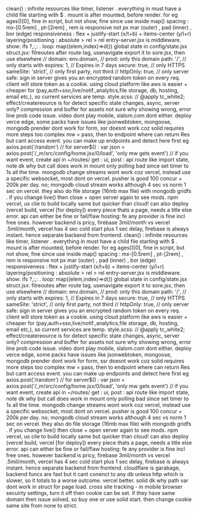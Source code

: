clean() : infinite resources like timer, listener .
everything in  must have a child file starting with $ .
mount is after mounted, before render.
for eg ages()[0], fine in script, but not show, fine since use inside map()
spacing : mx-[0.5rem] , pt-[2rem] , rem is responsive not px
mar (outer) , pad (inner) , bor (edge)
responsiveness : flex + justify-start (x/t+b) + items-center (y/l+r)
layering/positioning : absolute > rel > rel
entry-server.jsx is middleware.
show: ifs ?,:,: . loop: map((elem,index)=>d())
global state in config/state.jsx
struct.jsx: filreoutes after route tag, usenavigate export it to sore.jsx, then use elsewhere
// domain: env.domain, // prod: only this domain
			path: '/', // only starts with
			expires: 1, // Expires in 7 days
			secure: true, // only HTTPS
			sameSite: 'strict', // only first party, not third
			// httpOnly: true, // only server
safe:
sign in server gives you an encrypted random token on every req.
client will store token as a cookie.
using cloud platform like aws is easier + cheaper for (pay,auth+sso,live/notif.,analytics,file storage, db, hosting, email etc,), so current services are temp.
style.scss: 
// @apply tc_white2;
effect/createreource is for detect specific state changes, async, server only?
compression and buffer for assets 
not sure why showing wrong, error line prob code issue.
video dont play mobile, slalom.com dont either.
deploy verce edge, some packs have issues like jsonwebtoken, mongoose, mongodb
prender dont work for form, ssr doesnt work coz solid requires more steps too complex
mw = pass, then to endpoint where can return Res but cant access event.
you can make up endpoints and detect here first eg axios.post('/random')
// for server$() : var json = axios.post('/_m/src/config/home.jsx/0/load', 'only mw gets event')
// if you want event, create api in ~/routes/
get : ui, post : api
route like import state, note dk why but call does work in mount only
polling bad since set timer to 1s all the time. mongodb change streams wont work coz vercel, instead use a specific websocket, most dont on vercel.
pusher is good 100 concur + 200k per day.
no; mongodb cloud stream works although 4 sec vs norm 1 sec on vercel.
they also do file storage (16mb max file) with mongodb gridfs .
if you change live() then close + open server again to see mods.
npm vercel, us clie to build locally same but quicker than cloud!
can also deploy (vercel build, vercel [for deploy])
every piece thats a page, needs a title else error.
api can either be fine or fail/flaw
hosting: fe any provider is fine incl free ones.
however backend is pricy, firebase 3mil/month vs vercel .5mil/month, 
vercel has 4 sec cold start plus 1 sec delay, firebase is always instant. hence separate backend from frontend.
clean() : infinite resources like timer, listener .
everything in  must have a child file starting with $ .
mount is after mounted, before render.
for eg ages()[0], fine in script, but not show, fine since use inside map()
spacing : mx-[0.5rem] , pt-[2rem] , rem is responsive not px
mar (outer) , pad (inner) , bor (edge)
responsiveness : flex + justify-start (x/t+b) + items-center (y/l+r)
layering/positioning : absolute > rel > rel
entry-server.jsx is middleware.
show: ifs ?,:,: . loop: map((elem,index)=>d())
global state in config/state.jsx
struct.jsx: filreoutes after route tag, usenavigate export it to sore.jsx, then use elsewhere
// domain: env.domain, // prod: only this domain
			path: '/', // only starts with
			expires: 1, // Expires in 7 days
			secure: true, // only HTTPS
			sameSite: 'strict', // only first party, not third
			// httpOnly: true, // only server
safe:
sign in server gives you an encrypted random token on every req.
client will store token as a cookie.
using cloud platform like aws is easier + cheaper for (pay,auth+sso,live/notif.,analytics,file storage, db, hosting, email etc,), so current services are temp.
style.scss: 
// @apply tc_white2;
effect/createreource is for detect specific state changes, async, server only?
compression and buffer for assets 
not sure why showing wrong, error line prob code issue.
video dont play mobile, slalom.com dont either.
deploy verce edge, some packs have issues like jsonwebtoken, mongoose, mongodb
prender dont work for form, ssr doesnt work coz solid requires more steps too complex
mw = pass, then to endpoint where can return Res but cant access event.
you can make up endpoints and detect here first eg axios.post('/random')
// for server$() : var json = axios.post('/_m/src/config/home.jsx/0/load', 'only mw gets event')
// if you want event, create api in ~/routes/
get : ui, post : api
route like import state, note dk why but call does work in mount only
polling bad since set timer to 1s all the time. mongodb change streams wont work coz vercel, instead use a specific websocket, most dont on vercel.
pusher is good 100 concur + 200k per day.
no; mongodb cloud stream works although 4 sec vs norm 1 sec on vercel.
they also do file storage (16mb max file) with mongodb gridfs .
if you change live() then close + open server again to see mods.
npm vercel, us clie to build locally same but quicker than cloud!
can also deploy (vercel build, vercel [for deploy])
every piece thats a page, needs a title else error.
api can either be fine or fail/flaw
hosting: fe any provider is fine incl free ones.
however backend is pricy, firebase 3mil/month vs vercel .5mil/month, 
vercel has 4 sec cold start plus 1 sec delay, firebase is always instant. hence separate backend from frontend.
cloudflare is garabage, backend funcs are fast but it cant conenct to any db 
unless http which is slower, so it totals to a worse outcome. vercel better.
solid dk why path var dont work in struct for page load.
cross site tracking - in mobile browser secuirty settings, turn it off
then cookie can be set. if they have same domain then issue solved, so buy
one or use solid start. then change cookie same site from none to strict.